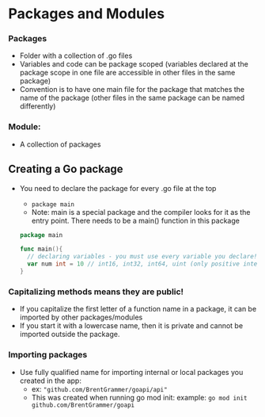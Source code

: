 # Packages and Modules

### Packages

- Folder with a collection of .go files
- Variables and code can be package scoped (variables declared at the package scope in one file are accessible in other files in the same package)
- Convention is to have one main file for the package that matches the name of the package (other files in the same package can be named differently)

### Module:

- A collection of packages

## Creating a Go package

- You need to declare the package for every .go file at the top

  - `package main`
  - Note: main is a special package and the compiler looks for it as the entry point. There needs to be a main() function in this package

  ```go
  package main

  func main(){
    // declaring variables - you must use every variable you declare!
    var num int = 10 // int16, int32, int64, uint (only positive integers), float32 or float64
  }
  ```

### Capitalizing methods means they are public!

- If you capitalize the first letter of a function name in a package, it can be imported by other packages/modules
- If you start it with a lowercase name, then it is private and cannot be imported outside the package.

### Importing packages

- Use fully qualified name for importing internal or local packages you created in the app:
  - ex: `"github.com/BrentGrammer/goapi/api"`
  - This was created when running go mod init: example: `go mod init github.com/BrentGrammer/goapi`
